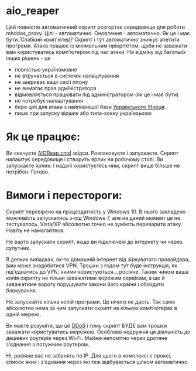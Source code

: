 # aio_reaper
Цей повністю автоматичний скрипт розгортає середовище для роботи mhddos_proxy.
Цілі - автоматично. Оновлення - автоматично. Як це і має бути.
Слабкий комп'ютер? Скрипт і тут автоматично знижує апетити програми.
Атака працює із мінімальним пріорітетом, щоби не заважати вам користуватись комп'ютером під час атаки.
На відміну від багатьох інших рішень - це
* повністью україномовне
* не втручається в системні налаштування
* не закриває ваші сесії пітону
* не вимагає прав адміністратора
* відмовляється працювати під адміністратором (як це і має бути)
* не потребує налаштування
* бере цілі для атаки з найповнішої бази [Українського Жнеця](https://t.me/ukrainian_reaper_ddos).
* пише при запуску віршик або типа-хокку українською

# Як це працює:

Ви скачуєте [AIOReap.cmd](https://downgit.github.io/#/home?url=https://github.com/ahovdryk/aio_reaper/blob/main/AIOReap.cmd) звідси.
Розпаковуєте і запускаєте. Скрипт налаштує середовище і створить ярлик на робочому столі.
Ви запускаєте ярлик. І надалі користуєтесь ним, скрипт вище більше не потрібен. Готово.

# Вимоги і перестороги:

Скрипт перевірено на працездатність у Windows 10. В нього закладено можливість запускатись з-під Windows 7, але на даний момент це не тестувалось. Vista/XP абсолютно точно не зуміють переварити атаку. Навіть не намагайтеся.

Не варто запускати скрипт, якщо ви підключені до інтернету чи через супутник.

В деяких випадках, як-то домашній інтернет від зіркуватого провайдера, вам може знадобитися VPN. Трошки з годом тут буде інструкція, як під'єднатись до VPN, якими користуються... росіяне. Таким чином ваша копія скрипту не тільки заважатиме ворожим сервісам, а ще й заважатиме ворогу порушувати закони його країни і обходити блокування.

Не запускайте кілька копій програми. Це нічого не дасть. Так само абсолютно нема за чим запускати скрипт на кількох комп'ютерах в одній мережі.

Ви маєте розуміти, що це [DDoS](https://uk.wikipedia.org/wiki/DoS-%D0%B0%D1%82%D0%B0%D0%BA%D0%B0) і тому скрипт БУДЕ вам трошки заважати користуватись мережею. Особливо недружня ця діяльність до дешевих роутерів через Wi-Fi. Майже непомітно через дротяне з'єднання з потужним роутером.

Ні, росіяне вас не забанять по IP. Для цього в комплексі є проксі, список яких і з'єднання через які теж відбувається цілком автоматично.
